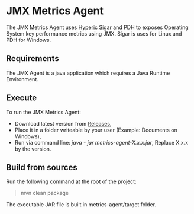 # JMX Metrics Agent

The JMX Metrics Agent uses [Hyperic Sigar](https://github.com/hyperic/sigar) and PDH to exposes Operating System key performance metrics using JMX. Sigar is uses for Linux and PDH for Windows.

## Requirements

The JMX Agent is a java application which requires a Java Runtime Environment.

## Execute

To run the JMX Metrics Agent:

- Download latest version from [Releases](https://github.com/OctoPerf/jmx-agent/releases),
- Place it in a folder writeable by your user (Example: Documents on Windows),
- Run via command line: *java - jar metrics-agent-X.x.x.jar*, Replace X.x.x by the version.

## Build from sources

Run the following command at the root of the project:

> mvn clean package

The executable JAR file is built in metrics-agent/target folder.
